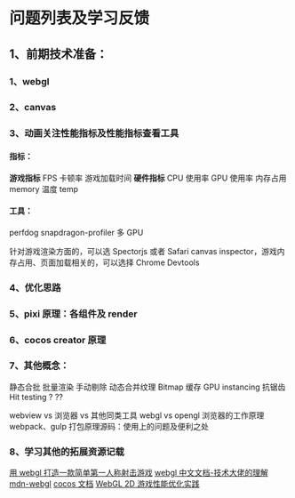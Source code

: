 # 问题列表及学习反馈

## 1、前期技术准备：

### 1、webgl

### 2、canvas

### 3、动画关注性能指标及性能指标查看工具

#### 指标：

**游戏指标**
FPS
卡顿率
游戏加载时间
**硬件指标**
CPU 使用率
GPU 使用率
内存占用 memory
温度 temp

#### 工具：

perfdog
snapdragon-profiler 多 GPU

针对游戏渲染方面的，可以选 Spectorjs 或者 Safari canvas inspector，游戏内存占用、页面加载相关的，可以选择 Chrome Devtools

### 4、优化思路

### 5、pixi 原理：各组件及 render

### 6、cocos creator 原理

### 7、其他概念：

静态合批
批量渲染
手动剔除
动态合并纹理
Bitmap 缓存
GPU instancing
抗锯齿
Hit testing ? ??

webview vs 浏览器 vs 其他同类工具
webgl vs opengl
浏览器的工作原理
webpack、gulp 打包原理源码：使用上的问题及便利之处

### 8、学习其他的拓展资源记载

[用 webgl 打造一款简单第一人称射击游戏](http://www.alloyteam.com/2016/11/with-webgl-to-build-a-simple-first-person-shooter-games/)
[webgl 中文文档-技术大佬的理解](http://www.hewebgl.com/article/getarticle/58)
[mdn-webgl](https://developer.mozilla.org/en-US/docs/Web/API/WebGL_API/Tutorial)
[cocos 文档](https://docs.cocos.com/creator/manual/zh/editor/publish/)
[WebGL 2D 游戏性能优化实践](https://km.woa.com/articles/show/569043)
